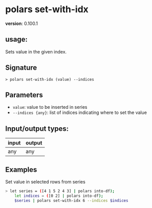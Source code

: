 # polars set-with-idx

**version**: 0.100.1

## **usage**:

Sets value in the given index.

## Signature

`> polars set-with-idx (value) --indices`

## Parameters

- `value`: value to be inserted in series
- `--indices {any}`: list of indices indicating where to set the value

## Input/output types:

| input | output |
| ----- | ------ |
| any   | any    |

## Examples

Set value in selected rows from series

```bash
> let series = ([4 1 5 2 4 3] | polars into-df);
    let indices = ([0 2] | polars into-df);
    $series | polars set-with-idx 6 --indices $indices
```
